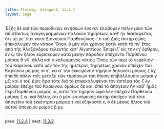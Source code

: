 ```yaml
---
title: Ptolemy, Almagest, 11.3.1
layout: page
---
```


Ἑξῆς δὲ καὶ τῶν περιοδικῶν κινήσεων ἕνεκεν ἐλάβομεν πάλιν μίαν τῶν ἀδιστάκτως ἀναγεγραμμένων παλαιῶν τηρήσεων, καθ' ἣν διασαφεῖται, ὅτι τῷ μεʹ ἔτει κατὰ Διονύσιον Παρθενῶνος ιʹ ὁ τοῦ Διὸς ἀστὴρ ἑῷος ἐπεκάλυψεν τὸν νότιον Ὄνον. ὁ μὲν οὖν χρόνος ἐστὶν κατὰ τὸ πγʹ ἔτος ἀπὸ τῆς Ἀλεξάνδρου τελευτῆς κατ' Αἰγυπτίους Ἐπιφὶ ιζʹ εἰς τὴν ιηʹ ὄρθρου, ἐν ᾧ τὸν ἥλιον εὑρίσκομεν κατὰ μέσην πάροδον ἐπέχοντα Παρθένου μοίρας θ νϚ. ἀλλὰ καὶ ὁ καλούμενος νότιος Ὄνος τῶν περὶ τὸ νεφέλιον τοῦ Καρκίνου κατὰ μὲν τὸν τῆς ἡμετέρας τηρήσεως χρόνον ἐπεῖχεν τοῦ Καρκίνου μοίρας ια γʹ, κα αʹ τὴν ἐκκειμένην τήρησιν δηλονότι μοίρας ζ λγ, ἐπειδὴ πάλιν τοῖς μεταξὺ τῶν τηρήσεων τοη ἔτεσιν ἐπιβάλλουσιν μοῖραι γ μζ: καὶ ὁ τοῦ Διὸς ἄρα τότε διὰ τὸ ἐπικεκαλυφέναι τὸν ἀστέρα τὰς ζ λγ μοίρας ἐπεῖχε τοῦ Καρκίνου. ὁμοίως δὲ καί, ἐπεὶ τὸ ἀπόγειον ἦν καθ' ἡμᾶς περὶ Παρθένου μοίρας ια, κατὰ τὴν τήρησιν ὤφειλεν ἐπέχειν Παρθένου μοίρας ζ ιγ: καὶ δῆλον, ὅτι ὁ μὲν φαινόμενος ἀστὴρ ἀπεῖχεν τοῦ τότε ἀπογείου τοῦ ἐκκέντρου μοίρας τ καὶ ἑξηκοστὰ κ, ὁ δὲ μέσος ἥλιος τοῦ αὐτοῦ ἀπογείου μοίρας β μγ. 

---

prev: [11.2.4](../11.2.4/) | next: [11.3.2](../11.3.2/)

